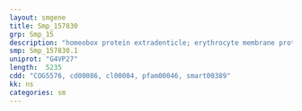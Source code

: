 ```yaml
---
layout: smgene
title: Smp_157830
grp: Smp_15
description: "homeobox protein extradenticle; erythrocyte membrane protein"
smp: Smp_157830.1
uniprot: "G4VP27"
length:  5235
cdd: "COG5576, cd00086, cl00084, pfam00046, smart00389"
kk: ns
categories: sm
---
```

